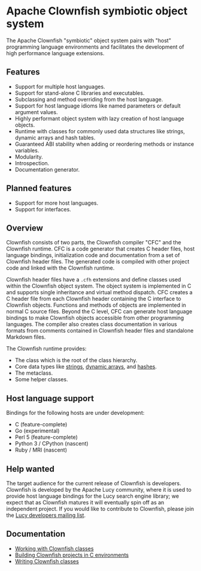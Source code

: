 # Apache Clownfish symbiotic object system

The Apache Clownfish "symbiotic" object system pairs with "host" programming
language environments and facilitates the development of high performance
language extensions.

## Features

* Support for multiple host languages.
* Support for stand-alone C libraries and executables.
* Subclassing and method overriding from the host language.
* Support for host language idioms like named parameters or default argument
  values.
* Highly performant object system with lazy creation of host language objects.
* Runtime with classes for commonly used data structures like strings, dynamic
  arrays and hash tables.
* Guaranteed ABI stability when adding or reordering methods or instance
  variables.
* Modularity.
* Introspection.
* Documentation generator.

## Planned features

* Support for more host languages.
* Support for interfaces.

## Overview

Clownfish consists of two parts, the Clownfish compiler "CFC" and the
Clownfish runtime. CFC is a code generator that creates C header files, host
language bindings, initialization code and documentation from a set of
Clownfish header files. The generated code is compiled with other project
code and linked with the Clownfish runtime.

Clownfish header files have a `.cfh` extensions and define classes used within
the Clownfish object system. The object system is implemented in C and
supports single inheritance and virtual method dispatch. CFC creates a C
header file from each Clownfish header containing the C interface to Clownfish
objects. Functions and methods of objects are implemented in normal C source
files. Beyond the C level, CFC can generate host language bindings to make
Clownfish objects accessible from other programming languages. The compiler
also creates class documentation in various formats from comments contained in
Clownfish header files and standalone Markdown files.

The Clownfish runtime provides:

* The [](cfish.Obj) class which is the root of the class hierarchy.
* Core data types like [strings](cfish.String),
  [dynamic arrays](cfish.Vector), and [hashes](cfish.Hash).
* The [](cfish.Class) metaclass.
* Some helper classes.

## Host language support

Bindings for the following hosts are under development:

* C (feature-complete)
* Go (experimental)
* Perl 5 (feature-complete)
* Python 3 / CPython (nascent)
* Ruby / MRI (nascent)

## Help wanted

The target audience for the current release of Clownfish is developers.
Clownfish is developed by the Apache Lucy community, where it is used to
provide host language bindings for the Lucy search engine library; we expect
that as Clownfish matures it will eventually spin off as an independent
project.  If you would like to contribute to Clownfish, please join the [Lucy
developers mailing list](http://lucy.apache.org/mailing_lists).

## Documentation

* [Working with Clownfish classes](ClassIntro)
* [Building Clownfish projects in C environments](BuildingProjects)
* [Writing Clownfish classes](WritingClasses)

